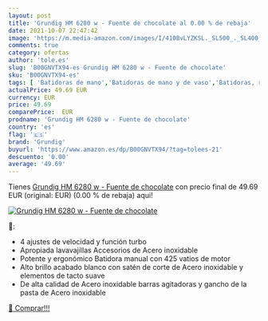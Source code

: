 ```yaml
---
layout: post
title: 'Grundig HM 6280 w - Fuente de chocolate al 0.00 % de rebaja'
date: 2021-10-07 22:47:42
image: 'https://m.media-amazon.com/images/I/410BvLYZKSL._SL500_._SL400_.jpg'
comments: true
category: ofertas
author: 'tole.es'
slug: 'B00GNVTX94-es Grundig HM 6280 w - Fuente de chocolate'
sku: 'B00GNVTX94-es'
tags: [ 'Batidoras de mano','Batidoras de mano y de vaso','Batidoras, robots de cocina y minipicadoras','Electrodomésticos especializados y utensilios eléctricos','Hogar y cocina','Pequeño electrodoméstico','chocolate','grundig', ]
actualPrice: 49.69 EUR
currency: EUR
price: 49.69
comparePrice:  EUR
prodname: 'Grundig HM 6280 w - Fuente de chocolate'
country: 'es'
flag: '🇪🇸'
brand: 'Grundig'
buyurl: 'https://www.amazon.es/dp/B00GNVTX94/?tag=tolees-21'
descuento: '0.00'
average: '49.69'
---
```


Tienes [Grundig HM 6280 w - Fuente de chocolate](https://www.amazon.es/dp/B00GNVTX94/?tag=tolees-21) con precio final de  49.69 EUR (original:  EUR) (0.00 %  de rebaja) aqui!

[![Grundig HM 6280 w - Fuente de chocolate](https://m.media-amazon.com/images/I/410BvLYZKSL._SL500_._SL400_.jpg)](https://www.amazon.es/dp/B00GNVTX94/?tag=tolees-21)

🔎:

- 4 ajustes de velocidad y función turbo
- Apropiada lavavajillas Accesorios de Acero inoxidable
- Potente y ergonómico Batidora manual con 425 vatios de motor
- Alto brillo acabado blanco con satén de corte de Acero inoxidable y elementos de tacto suave
- De alta calidad de Acero inoxidable barras agitadoras y gancho de la pasta de Acero inoxidable

[🛒 Comprar!!!](https://www.amazon.es/dp/B00GNVTX94/?tag=tolees-21)
